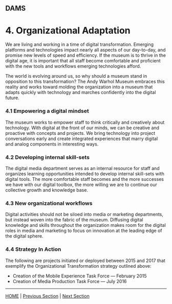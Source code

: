 ## DAMS
# 4. Organizational Adaptation

We are living and working in a time of digital transformation. Emerging platforms and technologies impact nearly all aspects of our day-to-day, and promise new levels of speed and efficiency. If the museum is to thrive in the digital age, it is important that all staff become comfortable and proficient with the new tools and workflows emerging technologies afford.

The world is evolving around us, so why should a museum stand in opposition to this transformation? The Andy Warhol Museum embraces this reality and works toward molding the organization into a museum that adapts quickly with technology and marches confidently into the digital future.

### 4.1 Empowering a digital mindset

The museum works to empower staff to think critically and creatively about technology. With digital at the front of our minds, we can be creative and proactive with concepts and projects. We bring technology into project conversations early and create integrated experiences that marry digital and analog components in interesting ways.

### 4.2 Developing internal skill-sets

The digital media department serves as an internal resource for staff and organizes learning opportunities intended to develop internal skill-sets with digital tools. The more comfortable staff becomes and the more successes we have with our digital toolbox, the more willing we are to continue our collective growth and knowledge base. 

### 4.3 New organizational workflows

Digital activities should not be siloed into media or marketing departments, but instead woven into the fabric of the museum. Diffusing digital knowledge and skills throughout the organization makes room for the digital roles in media and marketing to focus on innovation at the leading edge of the digital sphere.

### 4.4 Strategy In Action

The following are projects initiated or deployed between 2015 and 2017 that exemplify the Organizational Transformation strategy outlined above:

* Creation of the Mobile Experience Task Force — February 2015
* Creation of Media Production Task Force — July 2016

-----

[HOME](index.md) | [Previous Section](03_Narratives_and_Access.md) | [Next Section](05_Financial_Solvency.md)
